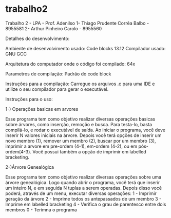 # trabalho2
Trabalho 2 - LPA - Prof. Adenilso
1- Thiago Prudente Corrêa Balbo - 8955581
2- Arthur Pinheiro Carolo - 8955560

Detalhes do desenvolvimento:

Ambiente de desenvolvimento usado: Code blocks 13.12
Compilador usado: GNU GCC

Arquitetura do computador onde o código foi compilado: 64x

Parametros de compilação: Padrão do code block

Instruções para a compilação:
Carregue os arquivos .c para uma IDE e utilize o seu compilador para gerar o executável.

Instruções para o uso:

1-) Operações basicas em arvores

Esse programa tem como objetivo realizar diversas operações basicas sobre árvores, como inserção, remoção e busca. Para testa-lo, basta compilá-lo, e rodar o executável de saída. Ao iniciar o programa, você deve inserir N valores iniciais na árvore. Depois você terá opções de inserir um novo membro (1), remover um membro (2), buscar por um membro (3), imprimir a arvore em pre-ordem (4-1), em-ordem (4-2), ou em pós-ordem(4-3). Você possui também a opção de imprimir em labelled bracketing.


2-)Árvore Genealógica

Esse programa tem como objetivo realizar diversas operações sobre uma árvore genealógica. Logo quando abrir o programa, você terá que inserir um inteiro N, e em seguida N tuplas a serem operadas. Depois disso você poderá, através de um menu, executar diversas operações:
1 - Imprimir geração da árvore
2 - Imprime todos os antepassados de um membro
3 - Imprime em labelled bracketing
4 - Verifica o grau de parentesco entre dois membros
0 - Terimna o programa
